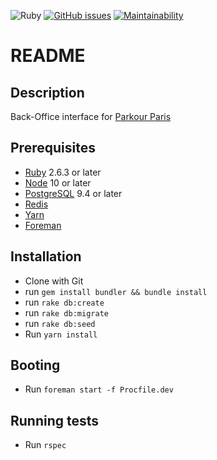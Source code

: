 ![Ruby](https://github.com/EmCousin/pkp/workflows/Ruby/badge.svg)
[![GitHub issues](https://img.shields.io/github/issues/EmCousin/pkp)](https://github.com/EmCousin/pkp/issues)
[![Maintainability](https://api.codeclimate.com/v1/badges/d11f43afa6788ac81980/maintainability)](https://codeclimate.com/github/EmCousin/pkp/maintainability)

# README

## Description

Back-Office interface for [Parkour Paris](https://inscriptions.parkourparis.fr)

## Prerequisites
* [Ruby](https://www.ruby-lang.org/en/documentation/installation/) 2.6.3 or later
* [Node](https://nodejs.org/en/download/) 10 or later
* [PostgreSQL](https://www.postgresql.org/download/) 9.4 or later
* [Redis](https://redis.io/topics/quickstart)
* [Yarn](https://classic.yarnpkg.com/en/docs/install/)
* [Foreman](https://github.com/ddollar/foreman)

## Installation
* Clone with Git
* run `gem install bundler && bundle install`
* run `rake db:create`
* run `rake db:migrate`
* run `rake db:seed`
* Run `yarn install`

## Booting
* Run `foreman start -f Procfile.dev`

## Running tests
* Run `rspec`
